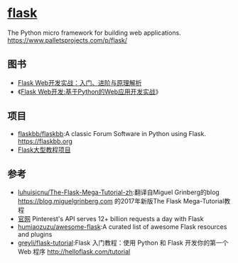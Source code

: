 # [flask](https://github.com/pallets/flask)

The Python micro framework for building web applications. https://www.palletsprojects.com/p/flask/

## 图书

* [Flask Web开发实战：入门、进阶与原理解析](https://item.jd.com/12430774.html)
* 《[Flask Web开发:基于Python的Web应用开发实战](https://www.amazon.cn/gp/product/B0153177A6)》

## 项目

* [flaskbb/flaskbb](https://github.com/flaskbb/flaskbb):A classic Forum Software in Python using Flask. https://flaskbb.org
* [Flask大型教程项目](https://flask-mega-tutorial.readthedocs.io/zh_CN/latest/)

## 参考

* [luhuisicnu/The-Flask-Mega-Tutorial-zh](https://github.com/luhuisicnu/The-Flask-Mega-Tutorial-zh):翻译自Miguel Grinberg的blog https://blog.miguelgrinberg.com 的2017年新版The Flask Mega-Tutorial教程
* [官网](http://flask.pocoo.org/) Pinterest's API serves 12+ billion requests a day with Flask
* [humiaozuzu/awesome-flask](https://github.com/humiaozuzu/awesome-flask):A curated list of awesome Flask resources and plugins
* [greyli/flask-tutorial](https://github.com/greyli/flask-tutorial):Flask 入门教程：使用 Python 和 Flask 开发你的第一个 Web 程序 http://helloflask.com/tutorial
